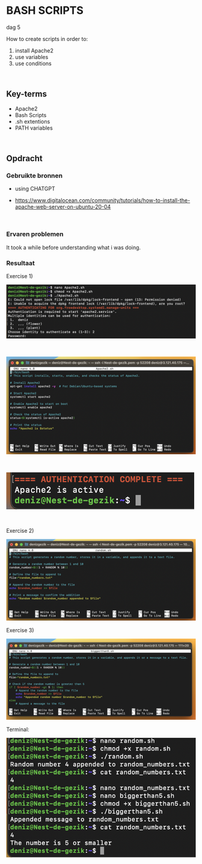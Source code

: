 # BASH SCRIPTS

dag 5

How to create scripts in order to:
1) install Apache2
2) use variables
3) use conditions

<br>

## Key-terms
- Apache2
- Bash Scripts
- .sh extentions
- PATH variables

<br>

## Opdracht
### Gebruikte bronnen
- using CHATGPT

- https://www.digitalocean.com/community/tutorials/how-to-install-the-apache-web-server-on-ubuntu-20-04

<br>


### Ervaren problemen
It took a while before understanding what i was doing. 


### Resultaat
Exercise 1)

![Alt text](<../00_includes/create Apache2.png>)

<br>

![Alt text](<../00_includes/Apache2 script.png>)

<br>

![Alt text](<../00_includes/Active status Apache2.png>)

<br>

Exercise 2)

![Alt text](<../00_includes/nano random.png>)


Exercise 3)

![Alt text](<../00_includes/nano biggerthan5.png>)


Terminal:

![Alt text](<../00_includes/Terminal random numbers.png>)
